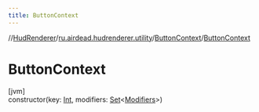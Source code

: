 ```yaml
---
title: ButtonContext
---
```

//[HudRenderer](../../../index.html)/[ru.airdead.hudrenderer.utility](../index.html)/[ButtonContext](index.html)/[ButtonContext](-button-context.html)



# ButtonContext



[jvm]\
constructor(key: [Int](https://kotlinlang.org/api/latest/jvm/stdlib/kotlin/-int/index.html), modifiers: [Set](https://kotlinlang.org/api/latest/jvm/stdlib/kotlin.collections/-set/index.html)&lt;[Modifiers](../-modifiers/index.html)&gt;)




